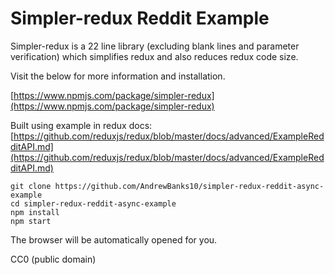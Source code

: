 Simpler-redux Reddit Example
============================

Simpler-redux is a 22 line library (excluding blank lines and parameter verification) which simplifies redux and also reduces redux code size.

Visit the below for more information and installation.

[https://www.npmjs.com/package/simpler-redux](https://www.npmjs.com/package/simpler-redux)

Built using example in redux docs: [https://github.com/reduxjs/redux/blob/master/docs/advanced/ExampleRedditAPI.md](https://github.com/reduxjs/redux/blob/master/docs/advanced/ExampleRedditAPI.md)


```
git clone https://github.com/AndrewBanks10/simpler-redux-reddit-async-example
cd simpler-redux-reddit-async-example
npm install
npm start
```
The browser will be automatically opened for you.

CC0 (public domain)
